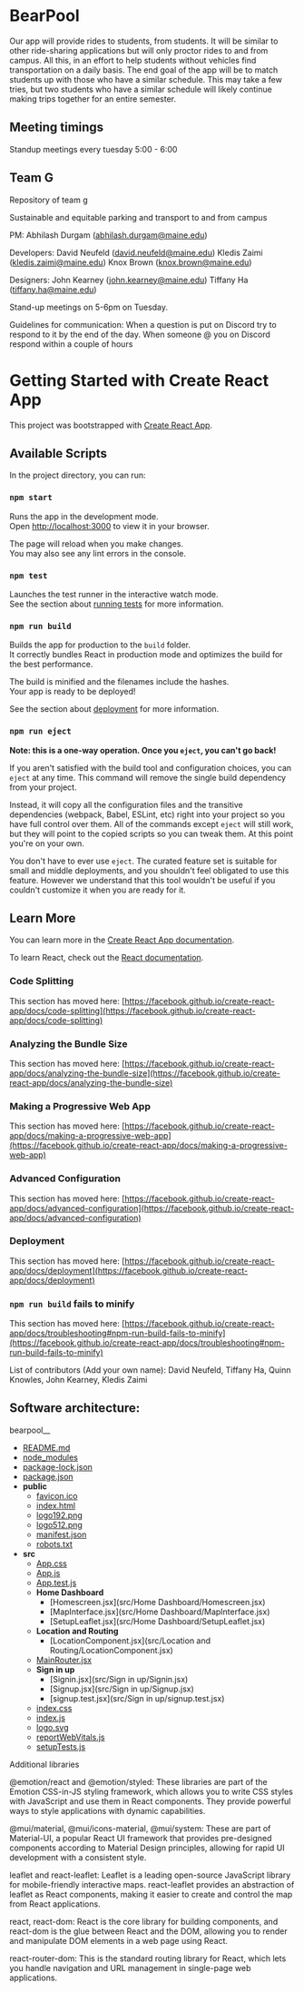 # BearPool

Our app will provide rides to students, from students. It will be similar to other ride-sharing applications but will only proctor rides to and from campus. All this, in an effort to help students without vehicles find transportation on a daily basis. The end goal of the app will be to match students up with those who have a similar schedule. This may take a few tries, but two students who have a similar schedule will likely continue making trips together for an entire semester. 


## Meeting timings

Standup meetings every tuesday 5:00 - 6:00



## Team G

Repository of team g

Sustainable and equitable parking and transport to and from campus

PM: Abhilash Durgam (abhilash.durgam@maine.edu)

Developers: David Neufeld (david.neufeld@maine.edu) Kledis Zaimi (kledis.zaimi@maine.edu) Knox Brown (knox.brown@maine.edu)

Designers: John Kearney (john.kearney@maine.edu) Tiffany Ha (tiffany.ha@maine.edu)

Stand-up meetings on 5-6pm on Tuesday.

Guidelines for communication: When a question is put on Discord try to respond to it by the end of the day. When someone @ you on Discord respond within a couple of hours

# Getting Started with Create React App

This project was bootstrapped with [Create React App](https://github.com/facebook/create-react-app).

## Available Scripts

In the project directory, you can run:

### `npm start`

Runs the app in the development mode.\
Open [http://localhost:3000](http://localhost:3000) to view it in your browser.

The page will reload when you make changes.\
You may also see any lint errors in the console.

### `npm test`

Launches the test runner in the interactive watch mode.\
See the section about [running tests](https://facebook.github.io/create-react-app/docs/running-tests) for more information.

### `npm run build`

Builds the app for production to the `build` folder.\
It correctly bundles React in production mode and optimizes the build for the best performance.

The build is minified and the filenames include the hashes.\
Your app is ready to be deployed!

See the section about [deployment](https://facebook.github.io/create-react-app/docs/deployment) for more information.

### `npm run eject`

**Note: this is a one-way operation. Once you `eject`, you can't go back!**

If you aren't satisfied with the build tool and configuration choices, you can `eject` at any time. This command will remove the single build dependency from your project.

Instead, it will copy all the configuration files and the transitive dependencies (webpack, Babel, ESLint, etc) right into your project so you have full control over them. All of the commands except `eject` will still work, but they will point to the copied scripts so you can tweak them. At this point you're on your own.

You don't have to ever use `eject`. The curated feature set is suitable for small and middle deployments, and you shouldn't feel obligated to use this feature. However we understand that this tool wouldn't be useful if you couldn't customize it when you are ready for it.

## Learn More

You can learn more in the [Create React App documentation](https://facebook.github.io/create-react-app/docs/getting-started).

To learn React, check out the [React documentation](https://reactjs.org/).

### Code Splitting

This section has moved here: [https://facebook.github.io/create-react-app/docs/code-splitting](https://facebook.github.io/create-react-app/docs/code-splitting)

### Analyzing the Bundle Size

This section has moved here: [https://facebook.github.io/create-react-app/docs/analyzing-the-bundle-size](https://facebook.github.io/create-react-app/docs/analyzing-the-bundle-size)

### Making a Progressive Web App

This section has moved here: [https://facebook.github.io/create-react-app/docs/making-a-progressive-web-app](https://facebook.github.io/create-react-app/docs/making-a-progressive-web-app)

### Advanced Configuration

This section has moved here: [https://facebook.github.io/create-react-app/docs/advanced-configuration](https://facebook.github.io/create-react-app/docs/advanced-configuration)

### Deployment

This section has moved here: [https://facebook.github.io/create-react-app/docs/deployment](https://facebook.github.io/create-react-app/docs/deployment)

### `npm run build` fails to minify

This section has moved here: [https://facebook.github.io/create-react-app/docs/troubleshooting#npm-run-build-fails-to-minify](https://facebook.github.io/create-react-app/docs/troubleshooting#npm-run-build-fails-to-minify)

List of contributors (Add your own name):
David Neufeld, Tiffany Ha, Quinn Knowles, John Kearney, Kledis Zaimi

## Software architecture:

bearpool__
   - [README.md](README.md)
   - [node\_modules](node_modules)
   - [package\-lock.json](package-lock.json)
   - [package.json](package.json)
   - __public__
     - [favicon.ico](public/favicon.ico)
     - [index.html](public/index.html)
     - [logo192.png](public/logo192.png)
     - [logo512.png](public/logo512.png)
     - [manifest.json](public/manifest.json)
     - [robots.txt](public/robots.txt)
   - __src__
     - [App.css](src/App.css)
     - [App.js](src/App.js)
     - [App.test.js](src/App.test.js)
     - __Home Dashboard__
       - [Homescreen.jsx](src/Home Dashboard/Homescreen.jsx)
       - [MapInterface.jsx](src/Home Dashboard/MapInterface.jsx)
       - [SetupLeaflet.jsx](src/Home Dashboard/SetupLeaflet.jsx)
     - __Location and Routing__
       - [LocationComponent.jsx](src/Location and Routing/LocationComponent.jsx)
     - [MainRouter.jsx](src/MainRouter.jsx)
     - __Sign in up__
       - [Signin.jsx](src/Sign in up/Signin.jsx)
       - [Signup.jsx](src/Sign in up/Signup.jsx)
       - [signup.test.jsx](src/Sign in up/signup.test.jsx)
     - [index.css](src/index.css)
     - [index.js](src/index.js)
     - [logo.svg](src/logo.svg)
     - [reportWebVitals.js](src/reportWebVitals.js)
     - [setupTests.js](src/setupTests.js)

Additional libraries

@emotion/react and @emotion/styled: These libraries are part of the Emotion CSS-in-JS styling framework, which allows you to write CSS styles with JavaScript and use them in React components. They provide powerful ways to style applications with dynamic capabilities.

@mui/material, @mui/icons-material, @mui/system: These are part of Material-UI, a popular React UI framework that provides pre-designed components according to Material Design principles, allowing for rapid UI development with a consistent style.

leaflet and react-leaflet: Leaflet is a leading open-source JavaScript library for mobile-friendly interactive maps. react-leaflet provides an abstraction of leaflet as React components, making it easier to create and control the map from React applications.

react, react-dom: React is the core library for building components, and react-dom is the glue between React and the DOM, allowing you to render and manipulate DOM elements in a web page using React.

react-router-dom: This is the standard routing library for React, which lets you handle navigation and URL management in single-page web applications.
